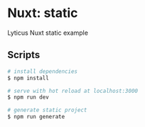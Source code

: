 # Nuxt: static

Lyticus Nuxt static example

## Scripts

```bash
# install dependencies
$ npm install

# serve with hot reload at localhost:3000
$ npm run dev

# generate static project
$ npm run generate
```
